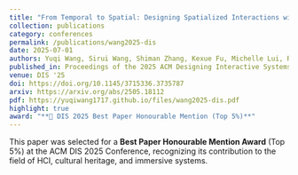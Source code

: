 ```yaml
---
title: "From Temporal to Spatial: Designing Spatialized Interactions with Segmented Audios in Immersive Environments for Active Engagement with Performing Arts Intangible Cultural Heritage"
collection: publications
category: conferences
permalink: /publications/wang2025-dis
date: 2025-07-01
authors: Yuqi Wang, Sirui Wang, Shiman Zhang, Kexue Fu, Michelle Lui, Ray Lc
published_in: Proceedings of the 2025 ACM Designing Interactive Systems Conference (DIS ’25)
venue: DIS '25
doi: https://doi.org/10.1145/3715336.3735787
arxiv: https://arxiv.org/abs/2505.18112
pdf: https://yuqiwang1717.github.io/files/wang2025-dis.pdf
highlight: true
award: "**🏅 DIS 2025 Best Paper Honourable Mention (Top 5%)**"
---
```


This paper was selected for a **Best Paper Honourable Mention Award** (Top 5%) at the ACM DIS 2025 Conference, recognizing its contribution to the field of HCI, cultural heritage, and immersive systems.
